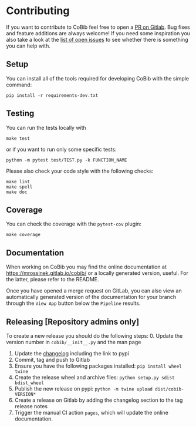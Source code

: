 # Contributing
If you want to contribute to CoBib feel free to open a [PR on Gitlab](https://gitlab.com/mrossinek/cobib/-/merge_requests).
Bug fixes and feature additions are always welcome!
If you need some inspiration you also take a look at the [list of open issues](https://gitlab.com/mrossinek/cobib/-/issues) to see whether there is something you can help with.

## Setup
You can install all of the tools required for developing CoBib with the simple command:
```
pip install -r requirements-dev.txt
```

## Testing
You can run the tests locally with
```
make test
```
or if you want to run only some specific tests:
```
python -m pytest test/TEST.py -k FUNCTION_NAME
```
Please also check your code style with the following checks:
```
make lint
make spell
make doc
```

## Coverage
You can check the coverage with the `pytest-cov` plugin:
```
make coverage
```

## Documentation
When working on CoBib you may find the online documentation at https://mrossinek.gitlab.io/cobib/ or a locally generated version, useful.
For the latter, please refer to the README.

Once you have opened a merge request on GitLab, you can also view an automatically generated version of the documentation for your branch through the `View App` button below the `Pipeline` results.

## Releasing [Repository admins only]
To create a new release you should do the following steps:
0. Update the version number in `cobib/__init__.py` and the man page
1. Update the [changelog](CHANGELOG.md) including the link to pypi
2. Commit, tag and push to Gitlab
3. Ensure you have the following packages installed: `pip install wheel twine`
4. Create the release wheel and archive files: `python setup.py sdist bdist_wheel`
5. Publish the new release on pypi: `python -m twine upload dist/cobib-VERSION*`
6. Create a release on Gitlab by adding the changelog section to the tag release notes
7. Trigger the manual CI action `pages`, which will update the online documentation.
